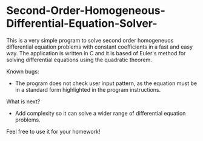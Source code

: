 # Second-Order-Homogeneous-Differential-Equation-Solver-

This is a very simple program to solve second order homogeneuos differential equation problems with constant coefficients in a fast and easy way. The application is written in C and it is based of Euler's method for solving differential equations using the quadratic theorem. 

Known bugs:
- The program does not check user input pattern, as the equation must be in a standard form highlighted in the program instructions.

What is next?
- Add complexity so it can solve a wider range of differential equation problems. 



Feel free to use it for your homework!
